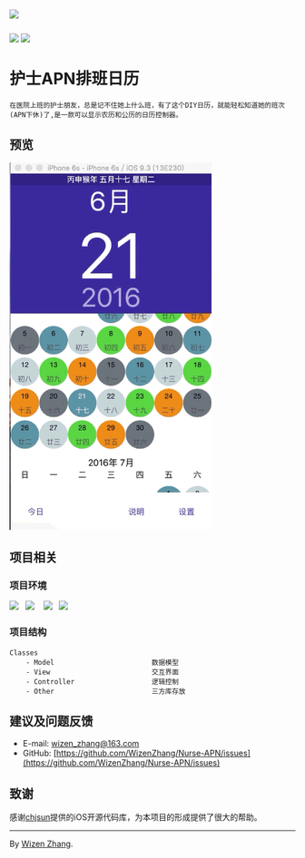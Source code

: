 # ![](screenshots/DT_iOS.gif)

![](https://img.shields.io/badge/version-v1.0-brightgreen.svg)   ![](https://img.shields.io/badge/license-MIT-blue.svg)

# 护士APN排班日历 

    在医院上班的护士朋友，总是记不住她上什么班，有了这个DIY日历，就能轻松知道她的班次(APN下休)了,是一款可以显示农历和公历的日历控制器。

## 预览

![](screenshots/nurse.gif) 

## 项目相关

### 项目环境

![](https://img.shields.io/badge/OS%20X-10.11-blue.svg)   ![](https://img.shields.io/badge/Xcode-7.3-brightgreen.svg)    ![](https://img.shields.io/badge/iOS-9.3-orange.svg)   ![](https://img.shields.io/badge/iPhone-6-ff69b4.svg)

### 项目结构

```
Classes                             
    - Model                        数据模型
    - View                         交互界面
    - Controller                   逻辑控制
    - Other                        三方库存放                   
```

## 建议及问题反馈

+ E-mail: [wizen_zhang@163.com](wizen_zhang@163.com)
+ GitHub: [https://github.com/WizenZhang/Nurse-APN/issues](https://github.com/WizenZhang/Nurse-APN/issues)

## 致谢

感谢[chjsun](https://github.com/chjsun/CJCalendar)提供的iOS开源代码库，为本项目的形成提供了很大的帮助。

***

By [Wizen Zhang](https://wizenzhang.github.io/).
